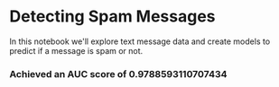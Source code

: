 # Detecting Spam Messages

In this notebook we'll explore text message data and create models to predict if a message is spam or not. 

### Achieved an AUC score of 0.9788593110707434